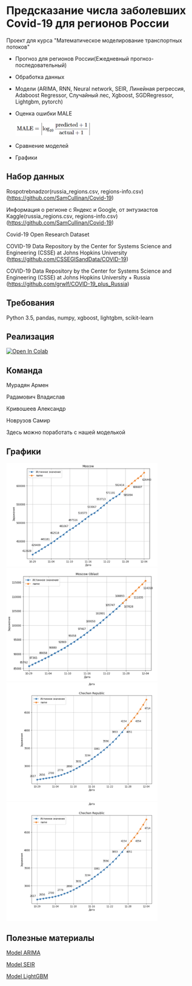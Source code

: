 # Предсказание числа заболевших Covid-19 для регионов России
Проект для курса "Математическое моделирование транспортных потоков"

- Прогноз для регионов России(Ежедневный прогноз-последовательный)
- Обработка данных
- Модели (ARIMA, RNN, Neural network, SEIR, Линейная регрессия, Adaboost Regressor, Случайный лес, Xgboost, SGDRegressor, Lightgbm, pytorch)
- Оценка ошибки MALE 
   
   <img src="https://github.com/SamCullinan/Covid-19/blob/master/images/MALE.png" width="200">
 
- Сравнение моделей
- Графики

## Набор данных
Rospotrebnadzor(russia_regions.csv, regions-info.csv)
(https://github.com/SamCullinan/Covid-19)

Информация о регионе c Яндекс и Google, от энтузиастов Kaggle(russia_regions.csv, regions-info.csv)
(https://github.com/SamCullinan/Covid-19)

Covid-19 Open Research Dataset

COVID-19 Data Repository by the Center for Systems Science and Engineering (CSSE) at Johns Hopkins University
(https://github.com/CSSEGISandData/COVID-19)

COVID-19 Data Repository by the Center for Systems Science and Engineering (CSSE) at Johns Hopkins University + Russia
(https://github.com/grwlf/COVID-19_plus_Russia)

## Требования

Python 3.5, pandas, numpy, xgboost, lightgbm, scikit-learn

 ## Реализация
[![Open In Colab](https://colab.research.google.com/assets/colab-badge.svg)](https://colab.research.google.com/github/yandexdataschool/nlp_course/blob/2020/week11_conversation/seminar_torch.ipynb)

## Команда
Мурадян Армен

Радамович Владислав

Кривошеев Александр

Новрузов Самир

Здесь можно поработать с нашей моделькой

##  Графики

 <img src="https://github.com/SamCullinan/Covid-19/blob/master/images/img1.png" width="400"> <img src="https://github.com/SamCullinan/Covid-19/blob/master/images/img2.png" width="400"> <img src="https://github.com/SamCullinan/Covid-19/blob/master/images/img3.png" width="400">
 <img src="https://github.com/SamCullinan/Covid-19/blob/master/images/img3.png" width="400">
 

## Полезные материалы
[Model ARIMA](http://www.machinelearning.ru/wiki/index.php?title=ARIMA)

[Model SEIR](https://docs.idmod.org/projects/emod-hiv/en/latest/model-seir.html)

[Model LightGBM](https://medium.com/@pushkarmandot/https-medium-com-pushkarmandot-what-is-lightgbm-how-to-implement-it-how-to-fine-tune-the-parameters-60347819b7fc)
